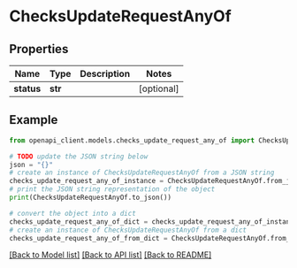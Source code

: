# ChecksUpdateRequestAnyOf


## Properties

Name | Type | Description | Notes
------------ | ------------- | ------------- | -------------
**status** | **str** |  | [optional] 

## Example

```python
from openapi_client.models.checks_update_request_any_of import ChecksUpdateRequestAnyOf

# TODO update the JSON string below
json = "{}"
# create an instance of ChecksUpdateRequestAnyOf from a JSON string
checks_update_request_any_of_instance = ChecksUpdateRequestAnyOf.from_json(json)
# print the JSON string representation of the object
print(ChecksUpdateRequestAnyOf.to_json())

# convert the object into a dict
checks_update_request_any_of_dict = checks_update_request_any_of_instance.to_dict()
# create an instance of ChecksUpdateRequestAnyOf from a dict
checks_update_request_any_of_from_dict = ChecksUpdateRequestAnyOf.from_dict(checks_update_request_any_of_dict)
```
[[Back to Model list]](../README.md#documentation-for-models) [[Back to API list]](../README.md#documentation-for-api-endpoints) [[Back to README]](../README.md)


